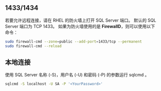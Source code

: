 ## 1433/1434

若要允许远程连接，请在 RHEL 的防火墙上打开 SQL Server 端口。 默认的 SQL Server 端口为 TCP 1433。 如果为防火墙使用的是 **FirewallD**，则可以使用以下命令：

```bash
sudo firewall-cmd --zone=public --add-port=1433/tcp --permanent
sudo firewall-cmd --reload
```

## 本地连接

使用 SQL Server 名称 (-S)，用户名 (-U) 和密码 (-P) 的参数运行 sqlcmd 。

```bash
sqlcmd -S localhost -U SA -P '<YourPassword>'
```

